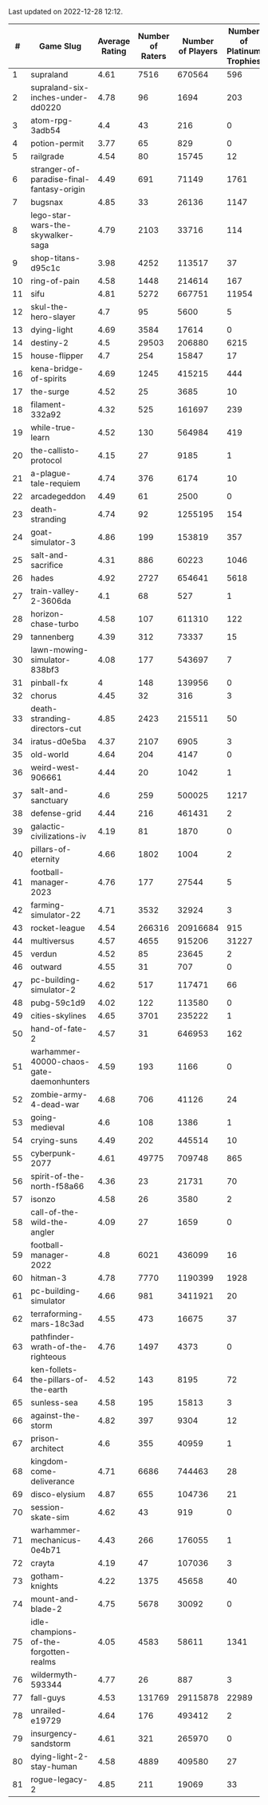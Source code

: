 Last updated on 2022-12-28 12:12.


|#|Game Slug|Average Rating|Number of Raters|Number of Players|Number of Platinum Trophies|Max Rarity (%)|
|---|---|---|---|---|---|---|
|1|supraland|4.61|7516|670564|596|99|
|2|supraland-six-inches-under-dd0220|4.78|96|1694|203|99|
|3|atom-rpg-3adb54|4.4|43|216|0|98|
|4|potion-permit|3.77|65|829|0|98|
|5|railgrade|4.54|80|15745|12|98|
|6|stranger-of-paradise-final-fantasy-origin|4.49|691|71149|1761|98|
|7|bugsnax|4.85|33|26136|1147|97|
|8|lego-star-wars-the-skywalker-saga|4.79|2103|33716|114|97|
|9|shop-titans-d95c1c|3.98|4252|113517|37|97|
|10|ring-of-pain|4.58|1448|214614|167|96|
|11|sifu|4.81|5272|667751|11954|96|
|12|skul-the-hero-slayer|4.7|95|5600|5|96|
|13|dying-light|4.69|3584|17614|0|95|
|14|destiny-2|4.5|29503|206880|6215|94|
|15|house-flipper|4.7|254|15847|17|94|
|16|kena-bridge-of-spirits|4.69|1245|415215|444|94|
|17|the-surge|4.52|25|3685|10|94|
|18|filament-332a92|4.32|525|161697|239|93|
|19|while-true-learn|4.52|130|564984|419|93|
|20|the-callisto-protocol|4.15|27|9185|1|92|
|21|a-plague-tale-requiem|4.74|376|6174|10|91|
|22|arcadegeddon|4.49|61|2500|0|91|
|23|death-stranding|4.74|92|1255195|154|91|
|24|goat-simulator-3|4.86|199|153819|357|91|
|25|salt-and-sacrifice|4.31|886|60223|1046|91|
|26|hades|4.92|2727|654641|5618|89|
|27|train-valley-2-3606da|4.1|68|527|1|89|
|28|horizon-chase-turbo|4.58|107|611310|122|88|
|29|tannenberg|4.39|312|73337|15|88|
|30|lawn-mowing-simulator-838bf3|4.08|177|543697|7|86|
|31|pinball-fx|4|148|139956|0|86|
|32|chorus|4.45|32|316|3|85|
|33|death-stranding-directors-cut|4.85|2423|215511|50|85|
|34|iratus-d0e5ba|4.37|2107|6905|3|85|
|35|old-world|4.64|204|4147|0|84|
|36|weird-west-906661|4.44|20|1042|1|84|
|37|salt-and-sanctuary|4.6|259|500025|1217|83|
|38|defense-grid|4.44|216|461431|2|80|
|39|galactic-civilizations-iv|4.19|81|1870|0|80|
|40|pillars-of-eternity|4.66|1802|1004|2|80|
|41|football-manager-2023|4.76|177|27544|5|79|
|42|farming-simulator-22|4.71|3532|32924|3|78|
|43|rocket-league|4.54|266316|20916684|915|77|
|44|multiversus|4.57|4655|915206|31227|76|
|45|verdun|4.52|85|23645|2|75|
|46|outward|4.55|31|707|0|74|
|47|pc-building-simulator-2|4.62|517|117471|66|74|
|48|pubg-59c1d9|4.02|122|113580|0|73|
|49|cities-skylines|4.65|3701|235222|1|72|
|50|hand-of-fate-2|4.57|31|646953|162|72|
|51|warhammer-40000-chaos-gate-daemonhunters|4.59|193|1166|0|69|
|52|zombie-army-4-dead-war|4.68|706|41126|24|67|
|53|going-medieval|4.6|108|1386|1|66|
|54|crying-suns|4.49|202|445514|10|65|
|55|cyberpunk-2077|4.61|49775|709748|865|64|
|56|spirit-of-the-north-f58a66|4.36|23|21731|70|64|
|57|isonzo|4.58|26|3580|2|58|
|58|call-of-the-wild-the-angler|4.09|27|1659|0|51|
|59|football-manager-2022|4.8|6021|436099|16|49|
|60|hitman-3|4.78|7770|1190399|1928|48|
|61|pc-building-simulator|4.66|981|3411921|20|48|
|62|terraforming-mars-18c3ad|4.55|473|16675|37|48|
|63|pathfinder-wrath-of-the-righteous|4.76|1497|4373|0|47|
|64|ken-follets-the-pillars-of-the-earth|4.52|143|8195|72|46|
|65|sunless-sea|4.58|195|15813|3|36|
|66|against-the-storm|4.82|397|9304|12|34|
|67|prison-architect|4.6|355|40959|1|31|
|68|kingdom-come-deliverance|4.71|6686|744463|28|30|
|69|disco-elysium|4.87|655|104736|21|28|
|70|session-skate-sim|4.62|43|919|0|25|
|71|warhammer-mechanicus-0e4b71|4.43|266|176055|1|24|
|72|crayta|4.19|47|107036|3|23|
|73|gotham-knights|4.22|1375|45658|40|20|
|74|mount-and-blade-2|4.75|5678|30092|0|19|
|75|idle-champions-of-the-forgotten-realms|4.05|4583|58611|1341|15|
|76|wildermyth-593344|4.77|26|887|3|12|
|77|fall-guys|4.53|131769|29115878|22989|7|
|78|unrailed-e19729|4.64|176|493412|2|7|
|79|insurgency-sandstorm|4.61|321|265970|0|6|
|80|dying-light-2-stay-human|4.58|4889|409580|27|4|
|81|rogue-legacy-2|4.85|211|19069|33|2|
